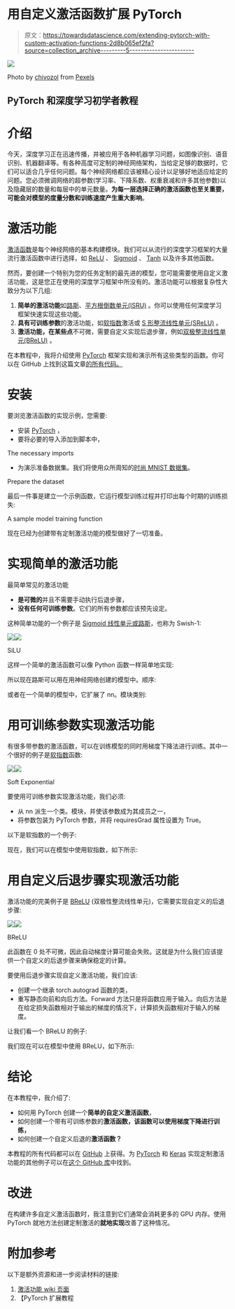 # 用自定义激活函数扩展 PyTorch

> 原文：<https://towardsdatascience.com/extending-pytorch-with-custom-activation-functions-2d8b065ef2fa?source=collection_archive---------5----------------------->

![](img/eef73b0b349e33511b3aea0e1b7dfdd6.png)

Photo by [chivozol](https://www.pexels.com/@chivozol-43727?utm_content=attributionCopyText&utm_medium=referral&utm_source=pexels) from [Pexels](https://www.pexels.com/photo/close-up-photography-of-spider-web-167259/?utm_content=attributionCopyText&utm_medium=referral&utm_source=pexels)

## PyTorch 和深度学习初学者教程

# 介绍

今天，深度学习正在迅速传播，并被应用于各种机器学习问题，如图像识别、语音识别、机器翻译等。有各种高度可定制的神经网络架构，当给定足够的数据时，它们可以适合几乎任何问题。每个神经网络都应该被精心设计以足够好地适应给定的问题。您必须微调网络的超参数(学习率、下降系数、权重衰减和许多其他参数)以及隐藏层的数量和每层中的单元数量。**为每一层选择正确的激活函数也至关重要，可能会对模型的度量分数和训练速度产生重大影响**。

# 激活功能

[激活函数](https://en.wikipedia.org/wiki/Activation_function)是每个神经网络的基本构建模块。我们可以从流行的深度学习框架的大量流行激活函数中进行选择，如 [ReLU](https://en.wikipedia.org/wiki/Rectifier_(neural_networks)) 、 [Sigmoid](https://en.wikipedia.org/wiki/Sigmoid_function) 、 [Tanh](https://en.wikipedia.org/wiki/Hyperbolic_function) 以及许多其他函数。

然而，要创建一个特别为您的任务定制的最先进的模型，您可能需要使用自定义激活功能，这是您正在使用的深度学习框架中所没有的。激活功能可以根据复杂性大致分为以下几组:

1.  **简单的激活功能**如[路斯](https://arxiv.org/pdf/1710.09967.pdf)、[平方根倒数单元(ISRU)](https://arxiv.org/pdf/1710.09967.pdf) 。你可以使用任何深度学习框架快速实现这些功能。
2.  **具有可训练参数**的激活功能，如[软指数](https://arxiv.org/pdf/1602.01321.pdf)激活或 [S 形整流线性单元(SReLU)](https://arxiv.org/pdf/1512.07030.pdf) 。
3.  **激活功能，在某些点**不可微，需要自定义实现后退步骤，例如[双极整流线性单元(BReLU)](https://arxiv.org/pdf/1709.04054.pdf) 。

在本教程中，我将介绍使用 [PyTorch](https://pytorch.org) 框架实现和演示所有这些类型的函数。你可以在 GitHub 上找到这篇文章[的所有代码。](https://github.com/Lexie88rus/Activation-functions-examples-pytorch/blob/master/custom_activations_example.py)

# 安装

要浏览激活函数的实现示例，您需要:

*   安装 [PyTorch](https://pytorch.org/get-started/locally/) ，
*   要将必要的导入添加到脚本中，

The necessary imports

*   为演示准备数据集。我们将使用众所周知的[时尚 MNIST 数据集](https://www.kaggle.com/zalando-research/fashionmnist)。

Prepare the dataset

最后一件事是建立一个示例函数，它运行模型训练过程并打印出每个时期的训练损失:

A sample model training function

现在已经为创建带有定制激活功能的模型做好了一切准备。

# 实现简单的激活功能

最简单常见的激活功能

*   **是可微的**并且不需要手动执行后退步骤，
*   **没有任何可训练参数**。它们的所有参数都应该预先设定。

这种简单功能的一个例子是 [Sigmoid 线性单元或路斯](https://arxiv.org/pdf/1606.08415.pdf)，也称为 Swish-1:

![](img/150232b9fb1406d5fc3e598173d7e4df.png)![](img/792b57ae0deae87d43f275e1bc41fc44.png)

SiLU

这样一个简单的激活函数可以像 Python 函数一样简单地实现:

所以现在路斯可以用在用神经网络创建的模型中。顺序:

或者在一个简单的模型中，它扩展了 nn。模块类别:

# 用可训练参数实现激活功能

有很多带参数的激活函数，可以在训练模型的同时用梯度下降法进行训练。其中一个很好的例子是[软指数](https://arxiv.org/pdf/1602.01321.pdf)函数:

![](img/ffaccef6d58cfca0cc3484d37fadad8a.png)![](img/1978665d957b1d8e5da7b5c016938cdb.png)

Soft Exponential

要使用可训练参数实现激活功能，我们必须:

*   从 nn 派生一个类。模块，并使该参数成为其成员之一，
*   将参数包装为 PyTorch 参数，并将 requiresGrad 属性设置为 True。

以下是软指数的一个例子:

现在，我们可以在模型中使用软指数，如下所示:

# 用自定义后退步骤实现激活功能

激活功能的完美例子是 [BReLU](https://arxiv.org/pdf/1709.04054.pdf) (双极性整流线性单元)，它需要实现自定义的后退步骤:

![](img/ab914bcb60a7e6584bea3efd82227af0.png)![](img/81eeb97916d95baede9a05c1502ad507.png)

BReLU

此函数在 0 处不可微，因此自动梯度计算可能会失败。这就是为什么我们应该提供一个自定义的后退步骤来确保稳定的计算。

要使用后退步骤实现自定义激活功能，我们应该:

*   创建一个继承 torch.autograd 函数的类，
*   重写静态向前和向后方法。Forward 方法只是将函数应用于输入。向后方法是在给定损失函数相对于输出的梯度的情况下，计算损失函数相对于输入的梯度。

让我们看一个 BReLU 的例子:

我们现在可以在模型中使用 BReLU，如下所示:

# 结论

在本教程中，我介绍了:

*   如何用 PyTorch 创建一个**简单的自定义激活函数**，
*   如何创建一个带有可训练参数的**激活函数，该函数可以使用梯度下降进行训练，**
*   如何创建一个自定义后退的**激活函数？**

本教程的所有代码都可以在 [GitHub](https://github.com/Lexie88rus/Activation-functions-examples-pytorch/blob/master/custom_activations_example.py) 上获得。为 [PyTorch](https://pytorch.org) 和 [Keras](https://keras.io) 实现定制激活功能的其他例子可以在[这个 GitHub 库](https://github.com/digantamisra98/Echo/tree/Dev-adeis)中找到。

# 改进

在构建许多自定义激活函数时，我注意到它们通常会消耗更多的 GPU 内存。使用 PyTorch 就地方法创建定制激活的**就地实现**改善了这种情况。

# 附加参考

以下是额外资源和进一步阅读材料的链接:

1.  [激活功能 wiki 页面](https://en.wikipedia.org/wiki/Activation_function)
2.  【PyTorch 扩展教程